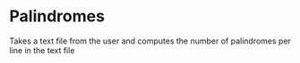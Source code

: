 # Palindromes
Takes a text file from the user and computes the number of palindromes per line in the text file
